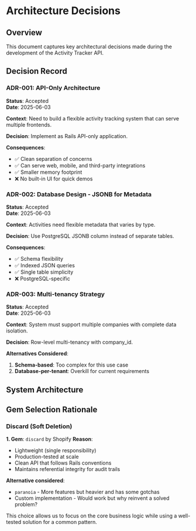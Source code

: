 # Architecture Decisions

## Overview

This document captures key architectural decisions made during the development of the Activity Tracker API.

## Decision Record

### ADR-001: API-Only Architecture
**Status**: Accepted  
**Date**: 2025-06-03

**Context**: Need to build a flexible activity tracking system that can serve multiple frontends.

**Decision**: Implement as Rails API-only application.

**Consequences**:
- ✅ Clean separation of concerns
- ✅ Can serve web, mobile, and third-party integrations
- ✅ Smaller memory footprint
- ❌ No built-in UI for quick demos

### ADR-002: Database Design - JSONB for Metadata
**Status**: Accepted  
**Date**: 2025-06-03

**Context**: Activities need flexible metadata that varies by type.

**Decision**: Use PostgreSQL JSONB column instead of separate tables.

**Consequences**:
- ✅ Schema flexibility
- ✅ Indexed JSON queries
- ✅ Single table simplicity
- ❌ PostgreSQL-specific

### ADR-003: Multi-tenancy Strategy
**Status**: Accepted  
**Date**: 2025-06-03

**Context**: System must support multiple companies with complete data isolation.

**Decision**: Row-level multi-tenancy with company_id.

**Alternatives Considered**:
1. **Schema-based**: Too complex for this use case
2. **Database-per-tenant**: Overkill for current requirements

## System Architecture



## Gem Selection Rationale

### Discard (Soft Deletion)
**1. Gem**: `discard` by Shopify
**Reason**: 
- Lightweight (single responsibility)
- Production-tested at scale
- Clean API that follows Rails conventions
- Maintains referential integrity for audit trails

**Alternative considered**: 
- `paranoia` - More features but heavier and has some gotchas
- Custom implementation - Would work but why reinvent a solved problem?

This choice allows us to focus on the core business logic while using a well-tested solution for a common pattern.